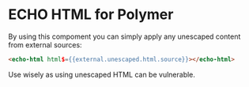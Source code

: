 # ECHO HTML for Polymer

By using this compoment you can simply apply any unescaped content from external sources:

```html
<echo-html html$={{external.unescaped.html.source}}></echo-html>
```


Use wisely as using unescaped HTML can be vulnerable.